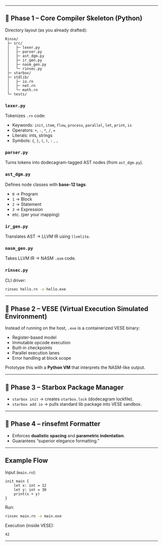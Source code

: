 

---

## 🔹 Phase 1 – Core Compiler Skeleton (Python)

Directory layout (as you already drafted):

```
Rinse/
 ├─ src/
 │   ├─ lexer.py
 │   ├─ parser.py
 │   ├─ ast_dgm.py
 │   ├─ ir_gen.py
 │   ├─ nasm_gen.py
 │   └─ rinsec.py
 ├─ starbox/
 ├─ stdlib/
 │   ├─ io.rn
 │   ├─ net.rn
 │   └─ math.rn
 └─ tests/
```

### `lexer.py`

Tokenizes `.rn` code:

* Keywords: `init`, `item`, `flow`, `process`, `parallel`, `let`, `print`, `is`
* Operators: `+`, `-`, `*`, `/`, `=`
* Literals: ints, strings
* Symbols: `{`, `}`, `(`, `)`, `:` , `,`

### `parser.py`

Turns tokens into dodecagram-tagged AST nodes (from `ast_dgm.py`).

### `ast_dgm.py`

Defines node classes with **base-12 tags**:

* `0` → Program
* `1` → Block
* `2` → Statement
* `3` → Expression
* etc. (per your mapping)

### `ir_gen.py`

Translates AST → LLVM IR using `llvmlite`.

### `nasm_gen.py`

Takes LLVM IR → NASM `.asm` code.

### `rinsec.py`

CLI driver:

```bash
rinsec hello.rn -o hello.exe
```

---

## 🔹 Phase 2 – VESE (Virtual Execution Simulated Environment)

Instead of running on the host, `.exe` is a containerized VESE binary:

* Register-based model
* Immutable opcode execution
* Built-in checkpoints
* Parallel execution lanes
* Error handling at block scope

Prototype this with a **Python VM** that interprets the NASM-like output.

---

## 🔹 Phase 3 – Starbox Package Manager

* `starbox init` → creates `starbox.lock` (dodecagram lockfile).
* `starbox add io` → pulls standard lib package into VESE sandbox.

---

## 🔹 Phase 4 – rinsefmt Formatter

* Enforces **dualistic spacing** and **parametric indentation**.
* Guarantees “superior elegance formatting.”

---

## Example Flow

Input (`main.rn`):

```rinse
init main {
    let x: int = 12
    let y: int = 30
    print(x + y)
}
```

Run:

```bash
rinsec main.rn -o main.exe
```

Execution (inside VESE):

```
42
```

---


